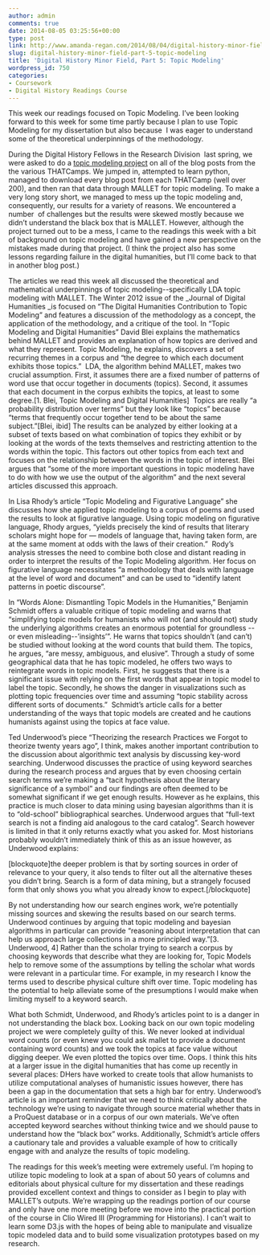 ```yaml
---
author: admin
comments: true
date: 2014-08-05 03:25:56+00:00
type: post
link: http://www.amanda-regan.com/2014/08/04/digital-history-minor-field-part-5-topic-modeling/
slug: digital-history-minor-field-part-5-topic-modeling
title: 'Digital History Minor Field, Part 5: Topic Modeling'
wordpress_id: 750
categories:
- Coursework
- Digital History Readings Course
---
```


This week our readings focused on Topic Modeling. I’ve been looking forward to this week for some time partly because I plan to use Topic Modeling for my dissertation but also because  I was eager to understand some of the theoretical underpinnings of the methodology.

During the Digital History Fellows in the Research Division  last spring, we were asked to do a [topic modeling project](http://chnm.gmu.edu/courses/fellowship/?p=470) on all of the blog posts from the the various THATCamps. We jumped in, attempted to learn python, managed to download every blog post from each THATCamp (well over 200), and then ran that data through MALLET for topic modeling. To make a very long story short, we managed to mess up the topic modeling and, consequently, our results for a variety of reasons. We encountered a number  of challenges but the results were skewed mostly because we didn’t understand the black box that is MALLET. However, although the project turned out to be a mess, I came to the readings this week with a bit of background on topic modeling and have gained a new perspective on the mistakes made during that project. (I think the project also has some lessons regarding failure in the digital humanities, but I’ll come back to that in another blog post.)

The articles we read this week all discussed the theoretical and mathematical underpinnings of topic modeling--specifically LDA topic modeling with MALLET. The Winter 2012 issue of the _Journal of Digital Humanities _is focused on “The Digital Humanities Contribution to Topic Modeling” and features a discussion of the methodology as a concept, the application of the methodology, and a critique of the tool. In “Topic Modeling and Digital Humanities” David Blei explains the mathematics behind MALLET and provides an explanation of how topics are derived and what they represent. Topic Modeling, he explains, discovers a set of recurring themes in a corpus and “the degree to which each document exhibits those topics.”  LDA, the algorithm behind MALLET, makes two crucial assumption. First, it assumes there are a fixed number of patterns of word use that occur together in documents (topics). Second, it assumes that each document in the corpus exhibits the topics, at least to some degree.[1. Blei, Topic Modeling and Digital Humanities]  Topics are really “a probability distribution over terms” but they look like “topics” because “terms that frequently occur together tend to be about the same subject.”[Blei, ibid] The results can be analyzed by either looking at a subset of texts based on what combination of topics they exhibit or by looking at the words of the texts themselves and restricting attention to the words within the topic. This factors out other topics from each text and focuses on the relationship between the words in the topic of interest. Blei argues that “some of the more important questions in topic modeling have to do with how we use the output of the algorithm” and the next several articles discussed this approach.

In Lisa Rhody’s article “Topic Modeling and Figurative Language” she discusses how she applied topic modeling to a corpus of poems and used the results to look at figurative language. Using topic modeling on figurative language, Rhody argues, “yields precisely the kind of results that literary scholars might hope for — models of language that, having taken form, are at the same moment at odds with the laws of their creation.”  Rody’s analysis stresses the need to combine both close and distant reading in order to interpret the results of the Topic Modeling algorithm. Her focus on figurative language necessitates “a methodology that deals with language at the level of word and document” and can be used to “identify latent patterns in poetic discourse”.

In “Words Alone: Dismantling Topic Models in the Humanities,” Benjamin Schmidt offers a valuable critique of topic modeling and warns that “simplifying topic models for humanists who will not (and should not) study the underlying algorithms creates an enormous potential for groundless -- or even misleading--’insights’”. He warns that topics shouldn’t (and can’t) be studied without looking at the word counts that build them. The topics, he argues, “are messy, ambiguous, and elusive”. Through a study of some geographical data that he has topic modeled, he offers two ways to reintegrate words in topic models. First, he suggests that there is a significant issue with relying on the first words that appear in topic model to label the topic. Secondly, he shows the danger in visualizations such as plotting topic frequencies over time and assuming “topic stability across different sorts of documents.”  Schmidt’s article calls for a better understanding of the ways that topic models are created and he cautions humanists against using the topics at face value.

Ted Underwood’s piece “Theorizing the research Practices we Forgot to theorize twenty years ago”, I think, makes another important contribution to the discussion about algorithmic text analysis by discussing key-word searching. Underwood discusses the practice of using keyword searches during the research process and argues that by even choosing certain search terms we’re making a “tacit hypothesis about the literary significance of a symbol” and our findings are often deemed to be somewhat significant if we get enough results. However as he explains, this practice is much closer to data mining using bayesian algorithms than it is to “old-school” bibliographical searches. Underwood argues that “full-text search is not a finding aid analogous to the card catalog”. Search however is limited in that it only returns exactly what you asked for. Most historians probably wouldn’t immediately think of this as an issue however, as Underwood explains:

[blockquote]the deeper problem is that by sorting sources in order of relevance to your query, it also tends to filter out all the alternative theses you didn’t bring. Search is a form of data mining, but a strangely focused form that only shows you what you already know to expect.[/blockquote]

By not understanding how our search engines work, we’re potentially missing sources and skewing the results based on our search terms. Underwood continues by arguing that topic modeling and bayesian algorithms in particular can provide “reasoning about interpretation that can help us approach large collections in a more principled way.”[3. Underwood, 4] Rather than the scholar trying to search a corpus by choosing keywords that describe what they are looking for, Topic Models help to remove some of the assumptions by telling the scholar what words were relevant in a particular time. For example, in my research I know the terms used to describe physical culture shift over time. Topic modeling has the potential to help alleviate some of the presumptions I would make when limiting myself to a keyword search.

What both Schmidt, Underwood, and Rhody’s articles point to is a danger in not understanding the black box. Looking back on our own topic modeling project we were completely guilty of this. We never looked at individual word counts (or even knew you could ask mallet to provide a document containing word counts) and we took the topics at face value without digging deeper. We even plotted the topics over time. Oops. I think this hits at a larger issue in the digital humanities that has come up recently in several places: DHers have worked to create tools that allow humanists to utilize computational analyses of humanistic issues however, there has been a gap in the documentation that sets a high bar for entry. Underwood’s article is an important reminder that we need to think critically about the technology we’re using to navigate through source material whether thats in a ProQuest database or in a corpus of our own materials. We’ve often accepted keyword searches without thinking twice and we should pause to understand how the “black box” works. Additionally, Schmidt’s article offers a cautionary tale and provides a valuable example of how to critically engage with and analyze the results of topic modeling.

The readings for this week’s meeting were extremely useful. I’m hoping to utilize topic modeling to look at a span of about 50 years of columns and editorials about physical culture for my dissertation and these readings provided excellent context and things to consider as I begin to play with MALLET’s outputs. We’re wrapping up the readings portion of our course and only have one more meeting before we move into the practical portion of the course in Clio Wired III (Programming for Historians). I can’t wait to learn some D3.js with the hopes of being able to manipulate and visualize topic modeled data and to build some visualization prototypes based on my research.
